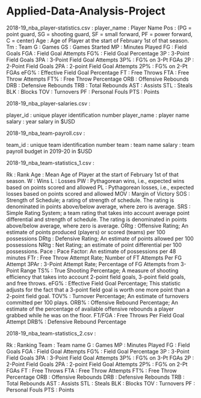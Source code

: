 # Applied-Data-Analysis-Project

2018-19_nba_player-statistics.csv :
player_name : Player Name
Pos :  (PG = point guard, SG = shooting guard, SF = small forward, PF = power forward, C = center) 
Age : Age of Player at the start of February 1st of that season.
Tm : Team
G : Games
GS : Games Started
MP : Minutes Played
FG : Field Goals
FGA : Field Goal Attempts
FG% : Field Goal Percentage
3P : 3-Point Field Goals
3PA : 3-Point Field Goal Attempts
3P% : FG% on 3-Pt FGAs
2P : 2-Point Field Goals
2PA : 2-point Field Goal Attempts
2P% : FG% on 2-Pt FGAs
eFG% : Effective Field Goal Percentage
FT : Free Throws
FTA : Free Throw Attempts
FT% : Free Throw Percentage
ORB : Offensive Rebounds
DRB : Defensive Rebounds
TRB : Total Rebounds
AST : Assists
STL : Steals
BLK : Blocks
TOV : Turnovers
PF : Personal Fouls
PTS : Points

 2018-19_nba_player-salaries.csv :
 
 player_id : unique player identification number
player_name : player name
salary : year salary in $USD

 2018-19_nba_team-payroll.csv :
 
 team_id : unique team identification number
team : team name
salary : team payroll budget in 2019-20 in $USD

2018-19_nba_team-statistics_1.csv :

Rk : Rank
Age : Mean Age of Player at the start of February 1st of that season.
W : Wins
L : Losses
PW : Pythagorean wins, i.e., expected wins based on points scored and allowed
PL : Pythagorean losses, i.e., expected losses based on points scored and allowed
MOV : Margin of Victory
SOS : Strength of Schedule; a rating of strength of schedule. The rating is denominated in points above/below average, where zero is average.
SRS : Simple Rating System; a team rating that takes into account average point differential and strength of schedule. The rating is denominated in points above/below average, where zero is average.
ORtg : Offensive Rating; An estimate of points produced (players) or scored (teams) per 100 possessions
DRtg : Defensive Rating; An estimate of points allowed per 100 possessions
NRtg : Net Rating; an estimate of point differential per 100 possessions.
Pace : Pace Factor: An estimate of possessions per 48 minutes
FTr : Free Throw Attempt Rate; Number of FT Attempts Per FG Attempt
3PAr : 3-Point Attempt Rate; Percentage of FG Attempts from 3-Point Range
TS% : True Shooting Percentage; A measure of shooting efficiency that takes into account 2-point field goals, 3-point field goals, and free throws.
eFG% : Effective Field Goal Percentage; This statistic adjusts for the fact that a 3-point field goal is worth one more point than a 2-point field goal.
TOV% : Turnover Percentage; An estimate of turnovers committed per 100 plays.
ORB% : Offensive Rebound Percentage; An estimate of the percentage of available offensive rebounds a player grabbed while he was on the floor.
FT/FGA : Free Throws Per Field Goal Attempt
DRB% : Defensive Rebound Percentage

 2018-19_nba_team-statistics_2.csv :
 
 Rk : Ranking
Team : Team name
G : Games
MP : Minutes Played
FG : Field Goals
FGA : Field Goal Attempts
FG% : Field Goal Percentage
3P : 3-Point Field Goals
3PA : 3-Point Field Goal Attempts
3P% : FG% on 3-Pt FGAs
2P : 2-Point Field Goals
2PA : 2-point Field Goal Attempts
2P% : FG% on 2-Pt FGAs
FT : Free Throws
FTA : Free Throw Attempts
FT% : Free Throw Percentage
ORB : Offensive Rebounds
DRB : Defensive Rebounds
TRB : Total Rebounds
AST : Assists
STL : Steals
BLK : Blocks
TOV : Turnovers
PF : Personal Fouls
PTS : Points


 
